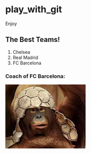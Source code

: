 # play_with_git
Enjoy

## The Best Teams!

1. Chelsea
2. Real Madrid
3. FC Barcelona

### Coach of FC Barcelona:
![the coach](monkey.jpg)
